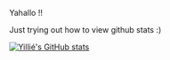 Yahallo !!

Just trying out how to view github stats :)


[![Yillié's GitHub stats](https://github-readme-stats.vercel.app/api?username=yilliee)](https://github.com/anuraghazra/github-readme-stats)
